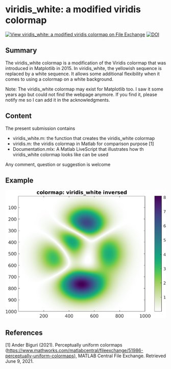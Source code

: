 # viridis_white: a modified viridis colormap

[![View viridis_white: a modified viridis colormap on File Exchange](https://www.mathworks.com/matlabcentral/images/matlab-file-exchange.svg)](https://se.mathworks.com/matlabcentral/fileexchange/93725-viridis_white-a-modified-viridis-colormap)
[![DOI](https://zenodo.org/badge/DOI/10.5281/zenodo.4915770.svg)](https://doi.org/10.5281/zenodo.4915770)


## Summary
The viridis_white colormap is a modification of the Viridis colormap that was introduced in Matplotlib in 2015. In viridis_white, the yellowish sequence is replaced by a white sequence. It allows some additional flexibility when it comes to using a colormap on a white background. 

Note: The viridis_white colormap may exist for Matplotlib too. I saw it some years ago but could not find the webpage anymore. If you find it, please notify me so I can add it in the acknowledgments.

## Content

The present submission contains
  - viridis_white.m: the function that creates the viridis_white colormap
  - viridis.m: the viridis colormap in Matlab  for comparison purpose [1]
  - Documentation.mlx: A Matlab LiveScript that illustrates how th viridis_white colormap looks like can be used 

Any comment, question or suggestion is welcome

## Example

<img src="illustration.png" alt="Mean wind speed at 10 m above the surface in Northern Europe" width="600"/>

## References

[1] Ander Biguri (2021). Perceptually uniform colormaps (https://www.mathworks.com/matlabcentral/fileexchange/51986-perceptually-uniform-colormaps), MATLAB Central File Exchange. Retrieved June 9, 2021. 




